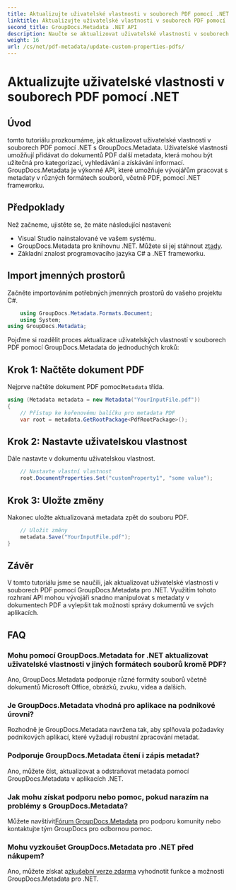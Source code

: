 ```yaml
---
title: Aktualizujte uživatelské vlastnosti v souborech PDF pomocí .NET
linktitle: Aktualizujte uživatelské vlastnosti v souborech PDF pomocí .NET
second_title: GroupDocs.Metadata .NET API
description: Naučte se aktualizovat uživatelské vlastnosti v souborech PDF pomocí .NET s GroupDocs.Metadata. Jednoduché kroky pro efektivní manipulaci s metadaty PDF.
weight: 16
url: /cs/net/pdf-metadata/update-custom-properties-pdfs/
---
```


# Aktualizujte uživatelské vlastnosti v souborech PDF pomocí .NET

## Úvod
tomto tutoriálu prozkoumáme, jak aktualizovat uživatelské vlastnosti v souborech PDF pomocí .NET s GroupDocs.Metadata. Uživatelské vlastnosti umožňují přidávat do dokumentů PDF další metadata, která mohou být užitečná pro kategorizaci, vyhledávání a získávání informací. GroupDocs.Metadata je výkonné API, které umožňuje vývojářům pracovat s metadaty v různých formátech souborů, včetně PDF, pomocí .NET frameworku.
## Předpoklady
Než začneme, ujistěte se, že máte následující nastavení:
- Visual Studio nainstalované ve vašem systému.
-  GroupDocs.Metadata pro knihovnu .NET. Můžete si jej stáhnout z[tady](https://releases.groupdocs.com/metadata/net/).
- Základní znalost programovacího jazyka C# a .NET frameworku.

## Import jmenných prostorů
Začněte importováním potřebných jmenných prostorů do vašeho projektu C#.
```csharp
    using GroupDocs.Metadata.Formats.Document;
    using System;
using GroupDocs.Metadata;
```

Pojďme si rozdělit proces aktualizace uživatelských vlastností v souborech PDF pomocí GroupDocs.Metadata do jednoduchých kroků:
## Krok 1: Načtěte dokument PDF
 Nejprve načtěte dokument PDF pomocí`Metadata` třída.
```csharp
using (Metadata metadata = new Metadata("YourInputFile.pdf"))
{
    // Přístup ke kořenovému balíčku pro metadata PDF
    var root = metadata.GetRootPackage<PdfRootPackage>();
```
## Krok 2: Nastavte uživatelskou vlastnost
Dále nastavte v dokumentu uživatelskou vlastnost.
```csharp
    // Nastavte vlastní vlastnost
    root.DocumentProperties.Set("customProperty1", "some value");
```
## Krok 3: Uložte změny
Nakonec uložte aktualizovaná metadata zpět do souboru PDF.
```csharp
    // Uložit změny
    metadata.Save("YourInputFile.pdf");
}
```

## Závěr
V tomto tutoriálu jsme se naučili, jak aktualizovat uživatelské vlastnosti v souborech PDF pomocí GroupDocs.Metadata pro .NET. Využitím tohoto rozhraní API mohou vývojáři snadno manipulovat s metadaty v dokumentech PDF a vylepšit tak možnosti správy dokumentů ve svých aplikacích.

## FAQ
### Mohu pomocí GroupDocs.Metadata for .NET aktualizovat uživatelské vlastnosti v jiných formátech souborů kromě PDF?
Ano, GroupDocs.Metadata podporuje různé formáty souborů včetně dokumentů Microsoft Office, obrázků, zvuku, videa a dalších.
### Je GroupDocs.Metadata vhodná pro aplikace na podnikové úrovni?
Rozhodně je GroupDocs.Metadata navržena tak, aby splňovala požadavky podnikových aplikací, které vyžadují robustní zpracování metadat.
### Podporuje GroupDocs.Metadata čtení i zápis metadat?
Ano, můžete číst, aktualizovat a odstraňovat metadata pomocí GroupDocs.Metadata v aplikacích .NET.
### Jak mohu získat podporu nebo pomoc, pokud narazím na problémy s GroupDocs.Metadata?
 Můžete navštívit[Fórum GroupDocs.Metadata](https://forum.groupdocs.com/c/metadata/14) pro podporu komunity nebo kontaktujte tým GroupDocs pro odbornou pomoc.
### Mohu vyzkoušet GroupDocs.Metadata pro .NET před nákupem?
 Ano, můžete získat a[zkušební verze zdarma](https://releases.groupdocs.com/) vyhodnotit funkce a možnosti GroupDocs.Metadata pro .NET.